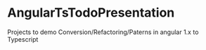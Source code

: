 # AngularTsTodoPresentation
Projects to demo Conversion/Refactoring/Paterns in angular 1.x to Typescript

